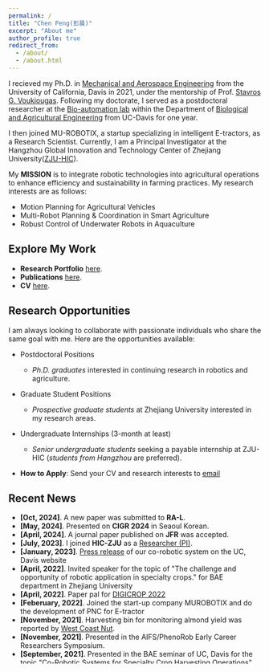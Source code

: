 ```yaml
---
permalink: /
title: "Chen Peng(彭晨)"
excerpt: "About me"
author_profile: true
redirect_from: 
  - /about/
  - /about.html
---
```


I recieved my Ph.D. in [Mechanical and Aerospace Engineering](https://mae.ucdavis.edu/) from the University of California, Davis in 2021, under the mentorship of Prof. [Stavros G. Voukiougas](https://faculty.engineering.ucdavis.edu/vougioukas/). Following my doctorate, I served as a postdoctoral researcher at the [Bio-automation lab](https://faculty.engineering.ucdavis.edu/vougioukas/research/lab-members/) within the Department of [Biological and Agricultural Engineering](https://bae.ucdavis.edu/) from UC-Davis for one year. 

I then joined MU-ROBOTIX, a startup specializing in intelligent E-tractors, as a Research Scientist. Currently, I am a Principal Investigator at the Hangzhou Global Innovation and Technology Center of Zhejiang University([ZJU-HIC](https://hic.zju.edu.cn/2023/0904/c72951a2797324/page.htm)). 

My **MISSION** is to  integrate robotic technologies into agricultural operations to enhance efficiency and sustainability in farming practices. My research interests are as follows: 
- Motion Planning for Agricultural Vehicles
- Multi-Robot Planning & Coordination in Smart Agriculture
- Robust Control of Underwater Robots in Aquaculture

## Explore My Work

* **Research Portfolio** [here](https://caseypen.github.io/portfolio/).
* **Publications** [here](https://caseypen.github.io/publications/).
* **CV** [here](https://caseypen.github.io/cv/).

## Research Opportunities
I am always looking to collaborate with passionate individuals who share the same goal with me. Here are the opportunities available:
* Postdoctoral Positions 
  - *Ph.D. graduates* interested in continuing research in robotics and agriculture.
  <!-- - **How to Apply**: Send your CV to [email](mailto:chen.peng@zju.edu.cn) -->
* Graduate Student Positions 
  - *Prospective graduate students* at Zhejiang University interested in my research areas.
  <!-- - **How to Apply**: Send your CV to [email](mailto:chen.peng@zju.edu.cn) -->
* Undergraduate Internships (3-month at least)
  - *Senior undergraduate students* seeking a payable internship at ZJU-HIC (*students from Hangzhou* are preferred).

* **How to Apply**: Send your CV and research interests to [email](mailto:chen.peng@zju.edu.cn)


## <i class="fa fa-fw fa-rss "></i> Recent News ##
<ul style="width: auto; height: 300px; overflow: auto">
  
  <li> <b>[Oct, 2024]</b>. A new paper was submitted to <b>RA-L</b>. </li>

  <li> <b>[May, 2024]</b>. Presented on <b>CIGR 2024</b> in Seaoul Korean. </li>
  
  <li> <b>[April, 2024]</b>. A journal paper published on <b>JFR</b> was accepted. </li>

  <li> <b>[July, 2023]</b>. I joined <b>HIC-ZJU</b> as a  <a href="https://hic.zju.edu.cn/2023/0904/c72951a2797324/page.htm">Researcher (PI)</a>. </li>

  <li> <b>[January, 2023]</b>. <a href="https://engineering.ucdavis.edu/news/strawberry-harvesters-get-some-help-new-robot-coworkers">Press release</a> of our co-robotic system on the UC, Davis website </li>

  <li> <b>[April, 2022]</b>. Invited speaker for the topic of "The challenge and opportunity of robotic application in specialty crops." for BAE department in Zhejiang University  </li>

  <li> <b>[April, 2022]</b>. Paper pal for <a href="https://digicrop.de/program-for-the-live-event/">DIGICROP 2022</a> </li>

  <li> <b>[Feberuary, 2022]</b>. Joined the start-up company MUROBOTIX and do the development of PNC for E-tractor </li>

  <li> <b>[November, 2021]</b>. Harvesting bin for monitoring almond yield was reported by <a href="https://www.wcngg.com/2021/11/04/new-off-ground-harvest-research-incorporates-precision-yield-monitoring-for-improved-orchard-management/">West Coast Nut</a>.  </li>

  <li> <b>[November, 2021]</b>. Presented in the AIFS/PhenoRob Early Career Researchers Symposium.  </li>

  <li> <b>[September, 2021]</b>. Presented in the BAE seminar of UC, Davis for the topic "Co-Robotic Systems for Specialty Crop Harvesting Operations".  </li>

  <li> <b>[July, 2021]</b>. Two provisional patents are submitted for crop-transport co-robots during manual harvesting. </li>

  <li> <b>[July, 2021]</b>. Made presentations on AIM of ASABE 2021  </li>

  <li> <b>[Apr, 2021]</b>. Two abstracts were accpeted by ASABE 2021 and I will present our work of mobile robots navigation on June. </li>

  <li> <b>[Apr, 2021]</b>. I started my Post-Doc research in Bio-automation lab from UC-Davis.</li>

  <li> <b>[Mar, 2021]</b>. I obtained my PhD degree of Mechanical and Aerospace Engineering at UC-Davis!!.</li>  

  <li> <b>[Nov, 2020]</b>. We finished a successful system experiment in the strawberry field of Lompoc, CA.</li>  

</ul>

<script type='text/javascript' id='clustrmaps' src='//cdn.clustrmaps.com/map_v2.js?cl=ffffff&w=a&t=tt&d=G2ynBHz3QRxEPD-jOq1Rw5aGQBcFgOJaIdxS6xhyUhk'></script>